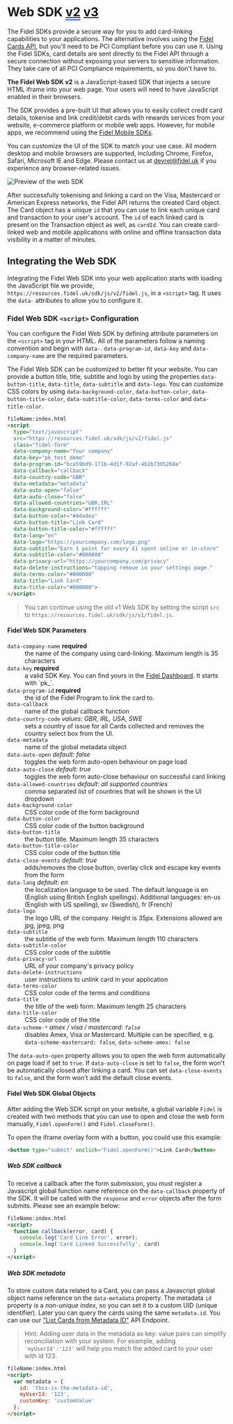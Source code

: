 # Web SDK <a style="border-bottom: 2px solid #0048ff;" class="improve-docs" href="/web-sdk/v2">v2</a> <a style="margin-right: auto; color: #111;" class="improve-docs" href="/web-sdk/v3">v3</a>

The Fidel SDKs provide a secure way for you to add card-linking capabilities to your applications. The alternative involves using the [Fidel Cards API](https://reference.fidel.uk/reference#create-card), but you'll need to be PCI Compliant before you can use it. Using the Fidel SDKs, card details are sent directly to the Fidel API through a secure connection without exposing your servers to sensitive information. They take care of all PCI Compliance requirements, so you don't have to.

**The Fidel Web SDK v2** is a JavaScript-based SDK that injects a secure HTML iframe into your web page. Your users will need to have JavaScript enabled in their browsers.

The SDK provides a pre-built UI that allows you to easily collect credit card details, tokenise and link credit/debit cards with rewards services from your website, e-commerce platform or mobile web apps. However, for mobile apps, we recommend using the [Fidel Mobile SDKs](/mobile-SDKs).

You can customize the UI of the SDK to match your use case. All modern desktop and mobile browsers are supported, including Chrome, Firefox, Safari, Microsoft IE and Edge. Please contact us at [devrel@fidel.uk](mailto:devrel@fidel.uk) if you experience any browser-related issues.

<img src="https://raw.githubusercontent.com/FidelLimited/docs/master/assets/images/sdk_web.png" srcset="https://raw.githubusercontent.com/FidelLimited/docs/master/assets/images/sdk_web.png, https://raw.githubusercontent.com/FidelLimited/docs/master/assets/images/sdk_web@2x.png 2x" alt="Preview of the web SDK" />

After successfully tokenising and linking a card on the Visa, Mastercard or American Express networks, the Fidel API returns the created Card object.  The Card object has a unique `id` that you can use to link each unique card and transaction to your user's account. The `id` of each linked card is present on the Transaction object as well, as `cardId`. You can create card-linked web and mobile applications with online and offline transaction data visibility in a matter of minutes.

## Integrating the Web SDK

Integrating the Fidel Web SDK into your web application starts with loading the JavaScript file we provide, `https://resources.fidel.uk/sdk/js/v2/fidel.js`, in a `<script>` tag. It uses the `data-` attributes to allow you to configure it. 

### Fidel Web SDK `<script>` Configuration

You can configure the Fidel Web SDK by defining attribute parameters on the `<script>` tag in your HTML. All of the parameters follow a naming convention and begin with `data-`.  `data-program-id`, `data-key` and `data-company-name` are the required parameters. 

The Fidel Web SDK can be customized to better fit your website. You can provide a button title, title, subtitle and logo by using the properties `data-button-title`, `data-title`, `data-subtitle` and `data-logo`. You can customize CSS colors by using `data-background-color`, `data-button-color`, `data-button-title-color`, `data-subtitle-color`, `data-terms-color` and `data-title-color`.

```html
fileName:index.html
<script
  type="text/javascript"
  src="https://resources.fidel.uk/sdk/js/v2/fidel.js"
  class="fidel-form"
  data-company-name="Your company"
  data-key="pk_test_demo"
  data-program-id="bca59bd9-171b-4d1f-92af-4b2b7305268a"
  data-callback="callback"
  data-country-code="GBR"
  data-metadata="metadata"
  data-auto-open="false"
  data-auto-close="false"
  data-allowed-countries="GBR,IRL"
  data-background-color="#ffffff"
  data-button-color="#4dadea"
  data-button-title="Link Card"
  data-button-title-color="#ffffff"
  data-lang="en"
  data-logo="https://yourcompany.com/logo.png"
  data-subtitle="Earn 1 point for every £1 spent online or in-store"
  data-subtitle-color="#000000"
  data-privacy-url="https://yourcompany.com/privacy"
  data-delete-instructions="tapping remove in your settings page."
  data-terms-color="#000000"
  data-title="Link Card"
  data-title-color="#000000">
</script>
```

> You can continue using the old v1 Web SDK by setting the script `src` to `https://resources.fidel.uk/sdk/js/v1/fidel.js`. 

#### Fidel Web SDK Parameters

<dl>
    <div>
        <dt>
            <span><code>data-company-name</code></span>
		<strong>required</strong>
        </dt>
        <dd>the name of the company using card-linking. Maximum length is 35 characters</dd>
    </div>
    <div>
        <dt>
            <span><code>data-key</code></span>
            <strong>required</strong>
        </dt>
        <dd>a valid SDK Key. You can find yours in the <a href="https://dashboard.fidel.uk/account/plan">Fidel Dashboard</a>. It starts with `pk_`.</dd>
    </div>
    <div>
        <dt>
            <span><code>data-program-id</code></span>
            <strong>required</strong>
        </dt>
        <dd>the id of the Fidel Program to link the card to.</dd>
    </div>
    <div>
        <dt>
            <span><code>data-callback</code></span>
        </dt>
        <dd>name of the global callback function</dd>
    </div>
    <div>
        <dt>
            <span><code>data-country-code</code></span>
            <em>values: GBR, IRL, USA, SWE</em>
        </dt>
        <dd>sets a country of issue for all Cards collected and removes the country select box from the UI.</dd>
    </div>
    <div>
        <dt>
            <span><code>data-metadata</code></span>
        </dt>
        <dd>name of the global metadata object</dd>
    </div>
    <div>
        <dt>
            <span><code>data-auto-open</code></span>
            <em>default: false</em>
        </dt>
        <dd>toggles the web form auto-open behaviour on page load</dd>
    </div>
    <div>
        <dt>
            <span><code>data-auto-close</code></span>
            <em>default: true</em>
        </dt>
        <dd>toggles the web form auto-close behaviour on successful card linking</dd>
    </div>
    <div>
        <dt>
            <span><code>data-allowed-countries</code></span>
            <em>default: all supported countries</em>
        </dt>
        <dd>comma separated list of countries that will be shown in the UI dropdown</dd>
    </div>
    <div>
        <dt>
            <span><code>data-background-color</code></span>
        </dt>
        <dd>CSS color code of the form background</dd>
    </div>
    <div>
        <dt>
            <span><code>data-button-color</code></span>
        </dt>
        <dd>CSS color code of the button background</dd>
    </div>
    <div>
        <dt>
            <span><code>data-button-title</code></span>
        </dt>
        <dd>the button title. Maximum length 35 characters</dd>
    </div>
    <div>
        <dt>
            <span><code>data-button-title-color</code></span>
        </dt>
        <dd>CSS color code of the button title</dd>
    </div>
    <div>
        <dt>
            <span><code>data-close-events</code></span>
            <em>default: true</em>
        </dt>
        <dd>adds/removes the close button, overlay click and escape key events from the form</dd>
    </div>
    <div>
        <dt>
            <span><code>data-lang</code></span>
            <em>default: en</em>
        </dt>
        <dd>the localization language to be used. The default language is en (English using British English spellings). Additional languages: en-us (English with US spelling), sv (Swedish), fr (French)</dd>
    </div>
    <div>
        <dt>
            <span><code>data-logo</code></span>
        </dt>
        <dd>the logo URL of the company. Height is 35px. Extensions allowed are jpg, jpeg, png</dd>
    </div>
    <div>
        <dt>
            <span><code>data-subtitle</code></span>
        </dt>
        <dd>the subtitle of the web form. Maximum length 110 characters</dd>
    </div>
    <div>
        <dt>
            <span><code>data-subtitle-color</code></span>
        </dt>
        <dd>CSS color code of the subtitle</dd>
    </div>
    <div>
        <dt>
            <span><code>data-privacy-url</code></span>
        </dt>
        <dd>URL of your company's privacy policy</dd>
    </div>
    <div>
        <dt>
            <span><code>data-delete-instructions</code></span>
        </dt>
        <dd>user instructions to unlink card in your application</dd>
    </div>
    <div>
        <dt>
            <span><code>data-terms-color</code></span>
        </dt>
        <dd>CSS color code of the terms and conditions</dd>
    </div>
    <div>
        <dt>
            <span><code>data-title</code></span>
        </dt>
        <dd>the title of the web form. Maximum length 25 characters</dd>
    </div>
    <div>
        <dt>
            <span><code>data-title-color</code></span>
        </dt>
        <dd>CSS color code of the title</dd>
    </div>
    <div>
        <dt>
            <span><code>data-scheme-*</code></span>
            <em>amex / visa / mastercard: <code>false</code></em>
        </dt>
        <dd>disables Amex, Visa or Mastercard. Multiple can be specified, e.g. <code>data-scheme-mastercard: false</code>, <code>data-scheme-amex: false</code></dd>
    </div>
</dl>

The `data-auto-open` property allows you to open the web form automatically on page load if set to `true`. If `data-auto-close` is set to `false`, the form won't be automatically closed after linking a card. You can set `data-close-events` to `false`, and the form won't add the default close events.

#### Fidel Web SDK Global Objects

After adding the Web SDK script on your website, a global variable `Fidel` is created with two methods that you can use to open and close the web form manually, `Fidel.openForm()` and `Fidel.closeForm()`. 

To open the iframe overlay form with a button, you could use this example:

```html
<button type="submit" onclick="Fidel.openForm()">Link Card</button>
```

##### Web SDK callback

To receive a callback after the form submission, you must register a Javascript global function name reference on the `data-callback` property of the SDK. It will be called with the `response` and `error` objects after the form submits. Please see an example below:

```html
fileName:index.html
<script>
  function callback(error, card) {
    console.log('Card Link Error', error);
    console.log('Card Linked Successfully', card)
  }
</script>
```

##### Web SDK metadata

To store custom data related to a Card, you can pass a Javascript global object name reference on the `data-metadata` property. The metadata `id` property is a *non-unique index*, so you can set it to a custom UID (unique identifier). Later you can query the cards using the same `metadata.id`. You can use our ["List Cards from Metadata ID"](https://reference.fidel.uk/v1/reference#list-cards-from-metadata-id) API Endpoint.

> Hint: Adding user data in the metadata as key: value pairs can simplify reconciliation with your system. For example, adding `'myUserId':'123'` will help you match the added card to your user with id 123.

```html
fileName:index.html
<script>
  var metadata = {
    id: 'this-is-the-metadata-id',
    myUserId: '123',
    customKey: 'customValue'
  };
</script>
```